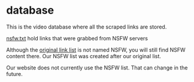 # database
This is the video database where all the scraped links are stored.

[nsfw.txt](nsfw.txt) hold links that were grabbed from NSFW servers

Although the [original link list](discord_cdn_links.txt) is not named NSFW, you will still find NSFW content there. Our NSFW list was created after our original list.

Our website does not currently use the NSFW list. That can change in the future.
